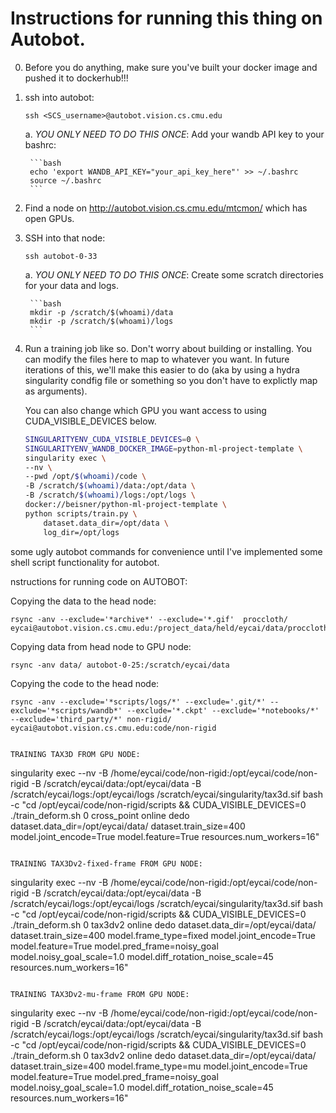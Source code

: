 # Instructions for running this thing on Autobot.


0. Before you do anything, make sure you've built your docker image and pushed it to dockerhub!!!

1. ssh into autobot:

    ```
    ssh <SCS_username>@autobot.vision.cs.cmu.edu
    ```

    a. *YOU ONLY NEED TO DO THIS ONCE*: Add your wandb API key to your bashrc:

        ```bash
        echo 'export WANDB_API_KEY="your_api_key_here"' >> ~/.bashrc
        source ~/.bashrc
        ```

2. Find a node on http://autobot.vision.cs.cmu.edu/mtcmon/ which has open GPUs.

3. SSH into that node:

    ```
    ssh autobot-0-33
    ```

    a. *YOU ONLY NEED TO DO THIS ONCE*: Create some scratch directories for your data and logs.

        ```bash
        mkdir -p /scratch/$(whoami)/data
        mkdir -p /scratch/$(whoami)/logs
        ```
4. Run a training job like so. Don't worry about building or installing. You can modify the files here to map to whatever you want. In future iterations of this, we'll make this easier to do (aka by using a hydra singularity condfig file or something so you don't have to explictly map as arguments).

    You can also change which GPU you want access to using CUDA_VISIBLE_DEVICES below.

    ```bash
    SINGULARITYENV_CUDA_VISIBLE_DEVICES=0 \
    SINGULARITYENV_WANDB_DOCKER_IMAGE=python-ml-project-template \
    singularity exec \
    --nv \
    --pwd /opt/$(whoami)/code \
    -B /scratch/$(whoami)/data:/opt/data \
    -B /scratch/$(whoami)/logs:/opt/logs \
    docker://beisner/python-ml-project-template \
    python scripts/train.py \
        dataset.data_dir=/opt/data \
        log_dir=/opt/logs
    ```



some ugly autobot commands for convenience until I've implemented some shell script functionality 
for autobot.

nstructions for running code on AUTOBOT:

Copying the data to the head node:
```
rsync -anv --exclude='*archive*' --exclude='*.gif'  proccloth/ eycai@autobot.vision.cs.cmu.edu:/project_data/held/eycai/data/proccloth
```

Copying data from head node to GPU node:
```
rsync -anv data/ autobot-0-25:/scratch/eycai/data
```

Copying the code to the head node:
```
rsync -anv --exclude='*scripts/logs/*' --exclude='.git/*' --exclude='*scripts/wandb*' --exclude='*.ckpt' --exclude='*notebooks/*' --exclude='third_party/*' non-rigid/ eycai@autobot.vision.cs.cmu.edu:code/non-rigid
```


```

TRAINING TAX3D FROM GPU NODE:
```
singularity exec --nv -B /home/eycai/code/non-rigid:/opt/eycai/code/non-rigid -B /scratch/eycai/data:/opt/eycai/data -B /scratch/eycai/logs:/opt/eycai/logs /scratch/eycai/singularity/tax3d.sif bash -c "cd /opt/eycai/code/non-rigid/scripts && CUDA_VISIBLE_DEVICES=0 ./train_deform.sh 0 cross_point online dedo dataset.data_dir=/opt/eycai/data/ dataset.train_size=400 model.joint_encode=True model.feature=True resources.num_workers=16"
```

TRAINING TAX3Dv2-fixed-frame FROM GPU NODE:
```
singularity exec --nv -B /home/eycai/code/non-rigid:/opt/eycai/code/non-rigid -B /scratch/eycai/data:/opt/eycai/data -B /scratch/eycai/logs:/opt/eycai/logs /scratch/eycai/singularity/tax3d.sif bash -c "cd /opt/eycai/code/non-rigid/scripts && CUDA_VISIBLE_DEVICES=0 ./train_deform.sh 0 tax3dv2 online dedo dataset.data_dir=/opt/eycai/data/ dataset.train_size=400 model.frame_type=fixed model.joint_encode=True model.feature=True model.pred_frame=noisy_goal model.noisy_goal_scale=1.0 model.diff_rotation_noise_scale=45 resources.num_workers=16"
```

TRAINING TAX3Dv2-mu-frame FROM GPU NODE:
```
singularity exec --nv -B /home/eycai/code/non-rigid:/opt/eycai/code/non-rigid -B /scratch/eycai/data:/opt/eycai/data -B /scratch/eycai/logs:/opt/eycai/logs /scratch/eycai/singularity/tax3d.sif bash -c "cd /opt/eycai/code/non-rigid/scripts && CUDA_VISIBLE_DEVICES=0 ./train_deform.sh 0 tax3dv2 online dedo dataset.data_dir=/opt/eycai/data/ dataset.train_size=400 model.frame_type=mu model.joint_encode=True model.feature=True model.pred_frame=noisy_goal model.noisy_goal_scale=1.0 model.diff_rotation_noise_scale=45 resources.num_workers=16"
```
